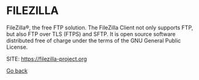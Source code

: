 # FILEZILLA

 FileZilla®, the free FTP solution. The FileZilla Client not only
 supports FTP, but also FTP over TLS (FTPS) and SFTP. It is open 
 source software distributed free of charge under the terms of the
 GNU General Public License.
 
 SITE: https://filezilla-project.org

 [Go back](https://portable-linux-apps.github.io/apps.html)
